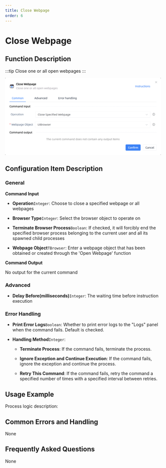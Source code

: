 ```yaml
---
title: Close Webpage
order: 6
---
```


# Close Webpage

## Function Description

:::tip 
Close one or all open webpages
:::

![Close Webpage](../../assets/Close%20Webpage_command.png)

## Configuration Item Description

### General

**Command Input**

- **Operation**`Integer`: Choose to close a specified webpage or all webpages

- **Browser Type**`Integer`: Select the browser object to operate on

- **Terminate Browser Process**`Boolean`: If checked, it will forcibly end the specified browser process belonging to the current user and all its spawned child processes

- **Webpage Object**`TBrowser`: Enter a webpage object that has been obtained or created through the 'Open Webpage' function


**Command Output**

No output for the current command

### Advanced

- **Delay Before(milliseconds)**`Integer`: The waiting time before instruction execution

### Error Handling

- **Print Error Logs**`Boolean`: Whether to print error logs to the "Logs" panel when the command fails. Default is checked. 

- **Handling Method**`Integer`:

    - **Terminate Process**: If the command fails, terminate the process.

    - **Ignore Exception and Continue Execution**: If the command fails, ignore the exception and continue the process.

    - **Retry This Command**: If the command fails, retry the command a specified number of times with a specified interval between retries.

## Usage Example

Process logic description:

## Common Errors and Handling

None

## Frequently Asked Questions

None

